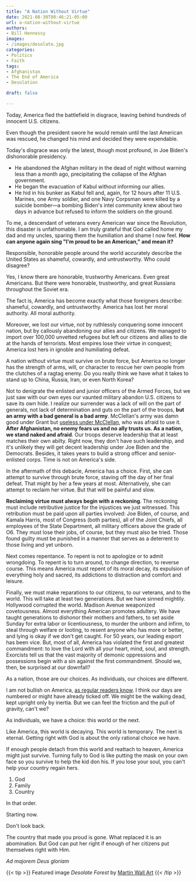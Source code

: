 ```yaml
---
title: "A Nation Without Virtue"
date: 2021-08-30T08:46:21-05:00
url: a-nation-without-virtue
authors: 
- Bill Hennessy
images: 
- /images/desolate.jpg
categories: 
- Politics
- Faith
tags: 
- Afghanistan
- The End of America
- Desolation

draft: false

---
```


Today, America fled the battlefield in disgrace, leaving behind hundreds of innocent U.S. citizens. 

Even though the president swore he would remain until the last American was rescued, he changed his mind and decided they were expendable. 

Today's disgrace was only the latest, though most profound, in Joe Biden's dishonorable presidency. 

* He abandoned the Afghan military in the dead of night without warning less than a month ago, precipitating the collapse of the Afghan government. 
* He began the evacuation of Kabul without informing our allies. 
* He hid in his bunker as Kabul fell and, again, for 12 hours after 11 U.S. Marines, one Army soldier, and one Navy Corpsman were killed by a suicide bomber—a bombing Biden's intel community knew about two days in advance but refused to inform the soldiers on the ground. 

To me, a descendant of veterans every American war since the Revolution, this disaster is unfathomable. I am truly grateful that God called home my dad and my uncles, sparing them the humiliation and shame I now feel. **How can anyone again sing "I'm proud to be an American," and mean it?** 

Responsible, honorable people around the world accurately describe the United States as shameful, cowardly, and untrustworthy. Who could disagree?

Yes, I know there are honorable, trustworthy Americans. Even great Americans. But there were honorable, trustworthy, and great Russians throughout the Soviet era. 

The fact is, America has become exactly what those foreigners describe: shameful, cowardly, and untrustworthy. America has lost her moral authority. All moral authority. 

Moreover, we lost our virtue, not by ruthlessly conquering some innocent nation, but by callously abandoning our allies and citizens. We managed to import over 100,000 unvetted refugees but left our citizens and allies to die at the hands of terrorists. Most empires lose their virtue in conquest; America lost hers in ignoble and humiliating defeat. 

A nation without virtue must survive on brute force, but America no longer has the strength of arms, will, or character to rescue her own people from the clutches of a ragtag enemy. Do you really think we have what it takes to stand up to China, Russia, Iran, or even North Korea? 

Not to denigrate the enlisted and junior officers of the Armed Forces, but we just saw with our own eyes our vaunted military abandon U.S. citizens to save its own hide. I realize our surrender was a lack of will on the part of generals, not lack of determination and guts on the part of the troops, **but an army with a bad general is a bad army**. McClellan's army was damn good under Grant but [useless under McClellan](https://www.history.com/this-day-in-history/lincoln-removes-mcclellan), who was afraid to use it. **After Afghanistan, no enemy fears us and no ally trusts us. As a nation, we stand naked and afraid**. Our troops deserve leadership that at least matches their own abilty. Right now, they don't have such leadership, and it's unlikely they will get decent leadership under Joe Biden and the Democrats. Besides, it takes years to build a strong officer and senior-enlisted corps. Time is not on America's side.

In the aftermath of this debacle, America has a choice. First, she can attempt to survive through brute force, staving off the day of her final defeat. That might by her a few years at most. Alternatively, she can attempt to reclaim her virtue. But that will be painful and slow. 

**Reclaiming virtue must always begin with a reckoning**. The reckoning must include retributive justice for the injustices we just witnessed. This retribution must be paid upon all parties involved: Joe Biden, of course, and Kamala Harris, most of Congress (both parties), all of the Joint Chiefs, all employees of the State Department, all military officers above the grade of O6. They must lose their jobs, of course, but they must also be tried. Those found guilty must be punished in a manner that serves as a deterrent to those living and yet unborn. 

Next comes repentance. To repent is not to apologize or to admit wrongdoing. To repent is to turn around, to change direction, to reverse course. This means America must repent of its moral decay, its expulsion of everything holy and sacred, its addictions to distraction and comfort and leisure. 

Finally, we must make reparations to our citizens, to our veterans, and to the world. This will take at least two generations. But we have sinned mightily. Hollywood corrupted the world. Madison Avenue weaponized covetousness. Almost everything American promotes adultery. We have taught generations to dishonor their mothers and fathers, to set aside Sunday for extra labor or licentiousness, to murder the unborn and infirm, to steal through welfare or looting, to resent anyone who has more or better, and lying is okay if we don't get caught. For 50 years, our leading export has been vice. But, most of all, America has violated the first and greatest commandment: to love the Lord with all your heart, mind, soul, and strength. Exorcists tell us that the vast majority of demonic oppressions and possessions begin with a sin against the first commandment. Should we, then, be surprised at our downfall? 

As a nation, those are our choices. As individuals, our choices are different.

I am not bullish on America, [as regular readers know](https://www.hennessysview.com/the-end-of-america/). I think our days are numbered or might have already ticked off. We might be the walking dead, kept upright only by inertia. But we can feel the friction and the pull of gravity, can't we? 

As individuals, we have a choice: this world or the next. 

Like America, this world is decaying. This world is temporary. The next is eternal. Getting right with God is about the only rational choice we have. 

If enough people detach from this world and reattach to heaven, America might just survive. Turning fully to God is like putting the mask on your own face so you survive to help the kid don his. If you lose your soul, you can't help your country regain hers. 

1. God  
2. Family  
3. Country  

In that order. 

Starting now. 

Don't look back. 

The country that made you proud is gone. What replaced it is an abomination. But God can put her right if enough of her citizens put themselves right with Him. 

*Ad majorem Deus gloriam*

{{< tip >}} Featured image *Desolate Forest* by [Martin Wall Art](https://fineartamerica.com/art/desolate) {{< /tip >}}